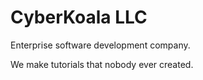 # CyberKoala LLC

Enterprise software development company.

We make tutorials that nobody ever created.
